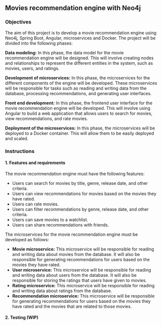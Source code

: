 ## Movies recommendation engine with Neo4j

### Objectives
The aim of this project is to develop a movie recommendation engine using Neo4j, Spring Boot, Angular, microservices and Docker. The project will be divided into the following phases:

**Data modeling:** In this phase, the data model for the movie recommendation engine will be designed. This will involve creating nodes and relationships to represent the different entities in the system, such as movies, users, and ratings.

**Development of microservices:** In this phase, the microservices for the different components of the engine will be developed. These microservices will be responsible for tasks such as reading and writing data from the database, processing recommendations, and generating user interfaces.

**Front end development:** In this phase, the frontend user interface for the movie recommendation engine will be developed. This will involve using Angular to build a web application that allows users to search for movies, view recommendations, and rate movies.

**Deployment of the microservices:** In this phase, the microservices will be deployed to a Docker container. This will allow them to be easily deployed and scaled.

### Instructions

#### 1. Features and requirements
  The movie recommendation engine  must have the following features:
-   Users can search for movies by title, genre, release date, and other criteria.
-   Users can view recommendations for movies based on the movies they have rated.
-   Users can rate movies.
-   Users can filter recommendations by genre, release date, and other criteria.
-   Users can save movies to a watchlist.
-   Users can share recommendations with friends.

The microservices for the movie recommendation engine must be developed as follows:

-   **Movie microservice:** This microservice will be responsible for reading and writing data about movies from the database. It will also be responsible for generating recommendations for users based on the movies they have rated.
-   **User microservice:** This microservice will be responsible for reading and writing data about users from the database. It will also be responsible for storing the ratings that users have given to movies.
-   **Rating microservice:** This microservice will be responsible for reading and writing data about ratings from the database.
-   **Recommendation microservice:** This microservice will be responsible for generating recommendations for users based on the movies they have rated and the movies that are related to those movies.
#### 2. Testing (WIP)

